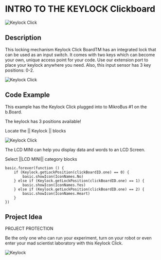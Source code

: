 # INTRO TO THE KEYLOCK Clickboard

![Keylock Click](https://github.com/Brilliant-Labs/bboard-tuts/blob/master/keylock/keylock.jpg?raw=true "Keylock Click")

## Description

This locking mechanism Keylock Click BoardTM has an
integrated lock that can be used
as an input switch. It comes with
two keys which can become your
own, unique access point for your
code. Use our extension port to
place your keylock anywhere you
need. Also, this input sensor has
3 key positions: 0-2.

![Keylock Click](https://github.com/Brilliant-Labs/bboard-tuts/blob/master/keylock/keylock-click.jpg?raw=true "Keylcok Click")

## Code Example

This example has the Keylock Click plugged into to MikroBus #1 on the b.Board.

The keylock has 3 positions available!

Locate the || Keylock || blocks

![Keylock Click](https://github.com/Brilliant-Labs/bboard-tuts/blob/master/keylock/keylock-code-gif.gif?raw=true "Keylock Click")

The LCD MINI can help you display data and words to an LCD Screen. 

Select ||LCD MINI|| category blocks 

```blocks
basic.forever(function () {
    if (Keylock.getLockPosition(clickBoardID.one) == 0) {
        basic.showIcon(IconNames.No)
    } else if (Keylock.getLockPosition(clickBoardID.one) == 1) {
        basic.showIcon(IconNames.Yes)
    } else if (Keylock.getLockPosition(clickBoardID.one) == 2) {
        basic.showIcon(IconNames.Heart)
    }
})
```

## Project Idea

PROJECT PROTECTION

Be the only one who can run
your experiment, turn on
your robot or even enter your
mad scientist laboratory with this Keylock Click.


![Keylock](https://github.com/Brilliant-Labs/bboard-tuts/blob/master/keylock/keylock-gif.gif?raw=true "Let's Keep things locked")